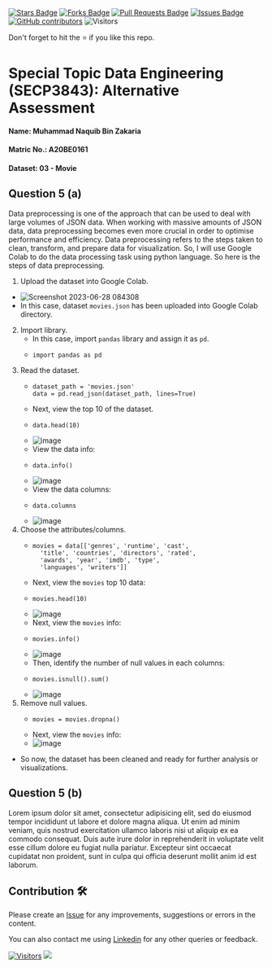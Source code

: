 <a href="https://github.com/drshahizan/SECP3843/stargazers"><img src="https://img.shields.io/github/stars/drshahizan/SECP3843" alt="Stars Badge"/></a>
<a href="https://github.com/drshahizan/SECP3843/network/members"><img src="https://img.shields.io/github/forks/drshahizan/SECP3843" alt="Forks Badge"/></a>
<a href="https://github.com/drshahizan/SECP3843/pulls"><img src="https://img.shields.io/github/issues-pr/drshahizan/SECP3843" alt="Pull Requests Badge"/></a>
<a href="https://github.com/drshahizan/SECP3843/issues"><img src="https://img.shields.io/github/issues/drshahizan/SECP3843" alt="Issues Badge"/></a>
<a href="https://github.com/drshahizan/SECP3843/graphs/contributors"><img alt="GitHub contributors" src="https://img.shields.io/github/contributors/drshahizan/SECP3843?color=2b9348"></a>
![Visitors](https://api.visitorbadge.io/api/visitors?path=https%3A%2F%2Fgithub.com%2Fdrshahizan%2FSECP3843&labelColor=%23d9e3f0&countColor=%23697689&style=flat)


Don't forget to hit the :star: if you like this repo.

# Special Topic Data Engineering (SECP3843): Alternative Assessment

#### Name: Muhammad Naquib Bin Zakaria
#### Matric No.: A20BE0161
#### Dataset: 03 - Movie

## Question 5 (a)
Data preprocessing is one of the approach that can be used to deal with large volumes of JSON data. When working with massive amounts of JSON data, data preprocessing becomes even more crucial in order to optimise performance and efficiency. Data preprocessing refers to the steps taken to clean, transform, and prepare data for visualization.
So, I will use Google Colab to do the data processing task using python language. So here is the steps of data preprocessing.
1. Upload the dataset into Google Colab.
  - ![Screenshot 2023-06-28 084308](https://github.com/drshahizan/SECP3843/assets/92329710/a56493b7-2396-4650-ae32-352f5a2283a6)
  - In this case, dataset `movies.json` has been uploaded into Google Colab directory.
2. Import library.
   - In this case, import `pandas` library and assign it as `pd`.
   - ```
     import pandas as pd
     ```
3. Read the dataset.
   - ```
     dataset_path = 'movies.json'
     data = pd.read_json(dataset_path, lines=True)
     ```
   - Next, view the top 10 of the dataset.
   - ```
     data.head(10)
     ```
   - ![image](https://github.com/drshahizan/SECP3843/assets/92329710/fb0d2910-8007-40ea-a797-bb32a89f535e)
   - View the data info:
   - ```
     data.info()
     ```
   - ![image](https://github.com/drshahizan/SECP3843/assets/92329710/ad9007e9-9eba-4f07-85c7-c197c73467e1)
   - View the data columns:
   - ```
     data.columns
     ```
   - ![image](https://github.com/drshahizan/SECP3843/assets/92329710/39d14dee-c02b-49b0-bef6-7cb2af0146b2)
4. Choose the attributes/columns.
   - ```
     movies = data[['genres', 'runtime', 'cast',
       'title', 'countries', 'directors', 'rated',
       'awards', 'year', 'imdb', 'type',
       'languages', 'writers']]
     ```
   - Next, view the `movies` top 10 data:
   - ```
     movies.head(10)
     ```
   - ![image](https://github.com/drshahizan/SECP3843/assets/92329710/5f2812e6-532d-4c0c-b7bf-a78e4f087a56)
   - Next, view the `movies` info:
   - ```
     movies.info()
     ```
   - ![image](https://github.com/drshahizan/SECP3843/assets/92329710/8f323091-f518-4ba6-9fbc-cf1445b33d99)
   - Then, identify the number of null values in each columns:
   - ```
     movies.isnull().sum()
     ```
   - ![image](https://github.com/drshahizan/SECP3843/assets/92329710/97760027-4e04-4646-8a6b-b6832e001d06)
5. Remove null values.
   - ```
     movies = movies.dropna()
     ```
   - Next, view the `movies` info:
   - ![image](https://github.com/drshahizan/SECP3843/assets/92329710/86f2fe81-ae3c-495d-9d94-b82a193935fe)
- So now, the dataset has been cleaned and ready for further analysis or visualizations.

## Question 5 (b)
Lorem ipsum dolor sit amet, consectetur adipisicing elit, sed do eiusmod tempor incididunt ut labore et dolore magna aliqua. Ut enim ad minim veniam, quis nostrud exercitation ullamco laboris nisi ut aliquip ex ea commodo consequat. Duis aute irure dolor in reprehenderit in voluptate velit esse cillum dolore eu fugiat nulla pariatur. Excepteur sint occaecat cupidatat non proident, sunt in culpa qui officia deserunt mollit anim id est laborum.

## Contribution 🛠️
Please create an [Issue](https://github.com/drshahizan/special-topic-data-engineering/issues) for any improvements, suggestions or errors in the content.

You can also contact me using [Linkedin](https://www.linkedin.com/in/drshahizan/) for any other queries or feedback.

[![Visitors](https://api.visitorbadge.io/api/visitors?path=https%3A%2F%2Fgithub.com%2Fdrshahizan&labelColor=%23697689&countColor=%23555555&style=plastic)](https://visitorbadge.io/status?path=https%3A%2F%2Fgithub.com%2Fdrshahizan)
![](https://hit.yhype.me/github/profile?user_id=81284918)




